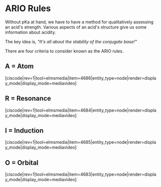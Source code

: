<div style="float:right;margin:auto"><ebook-button title="Structure and Acidity" link="https://genchem.science.psu.edu/20-2-structure-and-strength"></ebook-button></div>



# ARIO Rules

Without pKa at hand, we have to have a method for qualitatively assessing an acid's strength.  Various aspects of an acid's structure give us some information about acidity.  

The key idea is, _"It's all about the stability of the conjugate base!"_

There are four criteria to consider known as the ARIO rules.
## A = Atom

[ciscode|rev=1|tool=elmsmedia|item=4686|entity_type=node|render=display_mode|display_mode=mediavideo]

## R = Resonance

[ciscode|rev=1|tool=elmsmedia|item=4684|entity_type=node|render=display_mode|display_mode=mediavideo]

## I = Induction

[ciscode|rev=1|tool=elmsmedia|item=4685|entity_type=node|render=display_mode|display_mode=mediavideo]

## O = Orbital

[ciscode|rev=1|tool=elmsmedia|item=4683|entity_type=node|render=display_mode|display_mode=mediavideo]